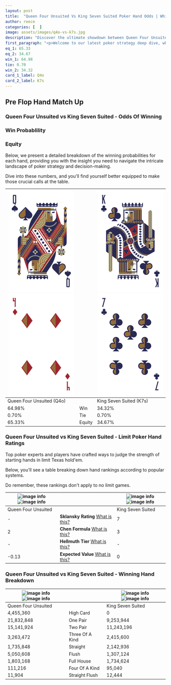 ```yaml
---
layout: post
title:  "Queen Four Unsuited Vs King Seven Suited Poker Hand Odds | Which Is The Better Hand In Poker? A Complete Guide"
author: reece
categories: [  ]
image: assets/images/q4o-vs-k7s.jpg
description: "Discover the ultimate showdown between Queen Four Unsuited and King Seven Suited in poker! Uncover the odds, strategies, and scenarios where one hand triumphs over the other. Get ready to up your poker game with this thrilling analysis."
first_paragraph: "<p>Welcome to our latest poker strategy deep dive, where we're pitting two distinct hands against each other in a high-stakes showdown: Queen Four Unsuited vs King Seven Suited.</p><p>In the dynamic world of poker, every decision counts, and knowing which hand holds the upper hand is key to your success at the table.</p><p>In this article, we'll dissect these two hands, explore the scenarios where one dominates the other, and equip you with the knowledge to make strategic choices that can tip the odds in your favor.</p><p>Get ready to unravel the intriguing dynamics of these poker hands and elevate your game to new heights.</p>"
eq_1: 65.33
eq_2: 34.67
win_1: 64.98
tie: 0.70
win_2: 34.32
card_1_label: Q4o
card_2_label: K7s
---
```




[comment]: # (sp0)

## Pre Flop Hand Match Up

<div class="table hand-ratings" markdown="1"> 



### Queen Four Unsuited vs King Seven Suited - Odds Of Winning


  
<div class="row graphs"> 
<div class="col-lg-6">
    <h3>Win Probablility</h3>
    <canvas id="WinChart"></canvas>
</div>
<div class="col-lg-6">
    <h3>Equity</h3>
    <canvas id="EquityChart"></canvas>
</div>
</div>

  Below, we present a detailed breakdown of the winning probabilities for each hand, providing you with the insight you need to navigate the intricate landscape of poker strategy and decision-making. 

Dive into these numbers, and you'll find yourself better equipped to make those crucial calls at the table.


    
| ![image info](assets/images/hand1/q.png) ![image info](assets/images/hand1/4o.png) |  | ![image info](assets/images/hand2/k.png) ![image info](assets/images/hand2/7.png) |
| -------- | -------- | -------- |
| Queen Four Unsuited (Q4o) |  | King Seven Suited (K7s) |
| 64.98% | Win | 34.32% |
| 0.70% | Tie | 0.70% |
| 65.33% | Equity | 34.67% |




[comment]: # (sp1)



### Queen Four Unsuited vs King Seven Suited - Limit Poker Hand Ratings

Top poker experts and players have crafted ways to judge the strength of starting hands in limit Texas hold'em. 

Below, you'll see a table breaking down hand rankings according to popular systems. 

Do remember, these rankings don't apply to no limit games.


    
| ![image info](https://www.riverpairs.com/assets/images/hand1/q.png) ![image info](https://www.riverpairs.com/assets/images/hand1/4o.png) |  | ![image info](https://www.riverpairs.com/assets/images/hand2/k.png) ![image info](https://www.riverpairs.com/assets/images/hand2/7.png) |
| -------- | -------- | -------- |
| Queen Four Unsuited |  | King Seven Suited |
| - | **Sklansky Rating** [What is this?](/sklansky-rating-explained) | 7 |
| 2 | **Chen Formula** [What is this?](/chen-formula-explained) | 3 |
| - | **Hellmuth Tier** [What is this?](/Hellmuth-tier-explained) | - |
| -0.13 | **Expected Value** [What is this?](/expected-value-explained) | 0 |




[comment]: # (sp2)



### Queen Four Unsuited vs King Seven Suited - Winning Hand Breakdown


    
| ![image info](https://www.riverpairs.com/assets/images/hand1/q.png) ![image info](https://www.riverpairs.com/assets/images/hand1/4o.png) |  | ![image info](https://www.riverpairs.com/assets/images/hand2/k.png) ![image info](https://www.riverpairs.com/assets/images/hand2/7.png) |
| -------- | -------- | -------- |
| Queen Four Unsuited |  | King Seven Suited |
| 4,455,360 | High Card | 0 |
| 21,832,848 | One Pair | 9,253,944 |
| 15,141,924 | Two Pair | 11,243,196 |
| 3,263,472 | Three Of A Kind | 2,415,600 |
| 1,735,848 | Straight | 2,142,936 |
| 5,050,608 | Flush | 1,307,124 |
| 1,803,168 | Full House | 1,734,624 |
| 111,216 | Four Of A Kind | 95,040 |
| 11,904 | Straight Flush | 12,444 |




[comment]: # (sp3)



</div>

[comment]: # (sp4)



[comment]: # (sp5)

